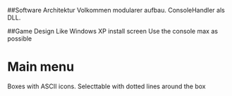 ##Software Architektur
Volkommen modularer aufbau.
ConsoleHandler als DLL.



##Game Design
Like Windows XP install screen
Use the console max as possible
# Main menu
Boxes with ASCII icons.
Selecttable with dotted lines around the box
